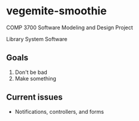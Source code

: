# vegemite-smoothie

COMP 3700 Software Modeling and Design Project

Library System Software

## Goals

1. Don't be bad
2. Make something

## Current issues

* Notifications, controllers, and forms

